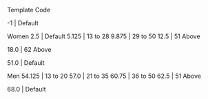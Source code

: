 Template Code

-1          |       Default

Women
2.5         |       Default
5.125       |       13 to 28
9.875       |       29 to 50
12.5        |       51 Above

18.0        |       62 Above

51.0        |       Default

Men
54.125      |       13 to 20
57.0        |       21 to 35
60.75       |       36 to 50
62.5        |       51 Above

68.0        |       Default
